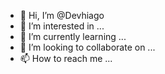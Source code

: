 - 👋 Hi, I’m @Devhiago
- 👀 I’m interested in ...
- 🌱 I’m currently learning ...
- 💞️ I’m looking to collaborate on ...
- 📫 How to reach me ...

<!---
Devhiago/Devhiago is a ✨ special ✨ repository because its `README.md` (this file) appears on your GitHub profile.
You can click the Preview link to take a look at your changes.
--->
